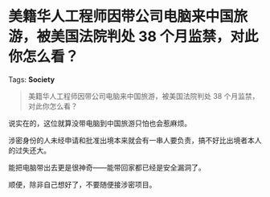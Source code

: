 # 美籍华人工程师因带公司电脑来中国旅游，被美国法院判处 38 个月监禁，对此你怎么看？

Tags: **Society**

> 美籍华人工程师因带公司电脑来中国旅游，被美国法院判处 38 个月监禁，对此你怎么看？

说实在的，这位就算没带电脑到中国旅游只怕也会惹麻烦。

涉密身份的人未经申请和批准出境本来就会有一串人要负责，搞不好比出境者本人的过失还大。

能把电脑带出去更是很神奇——能带回家都已经是安全漏洞了。

顺便，除非自己想好了，不要随便接涉密项目。



